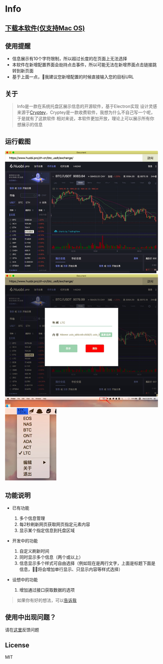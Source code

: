 # Info
## [下载本软件(仅支持Mac OS)](https://github.com/fftaken/info/releases)

## 使用提醒

+ 信息展示有10个字符限制，所以超过长度的在页面上无法选择
+ 本软件在新增配置界面会劫持点击事件，所以可能无法在新增界面点击链接跳转到新页面
+ 基于上面一点，我建议您新增配置的时候直接输入您的目标URL

## 关于
> Info是一款在系统托盘区展示信息的开源软件，基于Electron实现
> 设计灵感来源于[Cryptey](http://getniceapps.com/cryptey)，Cryptey是一款收费软件，我想为什么不自己写一个呢，于是就有了这款软件
> 相对来说，本软件更加开放，理论上可以展示所有你想展示的信息

## 运行截图 

![](./capture/1.png)![](./capture/2.png)![](./capture/3.png)![](./capture/4.png)

## 功能说明

+ 已有功能
    1. 多个信息管理
    2. 每2秒刷新网页获取网页指定元素内容
    3. 显示某个指定信息到托盘区域

+ 开发中的功能
    1. 自定义刷新时间
    2. 同时显示多个信息（两个或以上）
    3. 信息显示多个样式可自由选择（例如现在是两行文字，上面是标题下面是信息，将会增加单行显示、只显示内容等样式选择）

+ 设想中的功能
    1. 增加通过接口获取数据的选项

> 如果你有好的想法，可以[告诉我](https://github.com/fftaken/info/issues)

## 使用中出现问题？
请在[这里](https://github.com/fftaken/info/issues)反馈问题

## License
MIT

